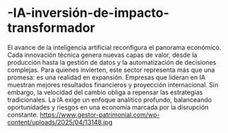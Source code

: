 # -IA-inversión-de-impacto-transformador
El avance de la inteligencia artificial reconfigura el panorama económico. Cada innovación técnica genera nuevas capas de valor, desde la producción hasta la gestión de datos y la automatización de decisiones complejas.
Para quienes invierten, este sector representa más que una promesa: es una realidad en expansión. Empresas que lideran en IA muestran mejores resultados financieros y proyección internacional.
Sin embargo, la velocidad del cambio obliga a repensar las estrategias tradicionales. La IA exige un enfoque analítico profundo, balanceando oportunidades y riesgos en una economía marcada por la disrupción constante.
https://www.gestor-patrimonial.com/wp-content/uploads/2025/04/13148.jpg
